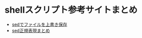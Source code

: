 # shellスクリプト参考サイトまとめ

- [sedでファイルを上書き保存](http://www.dab.hi-ho.ne.jp/sasa/biboroku/unix/sed-i.html)
- [sed正規表現まとめ](http://d.hatena.ne.jp/anmino/20090809/1249786160)

